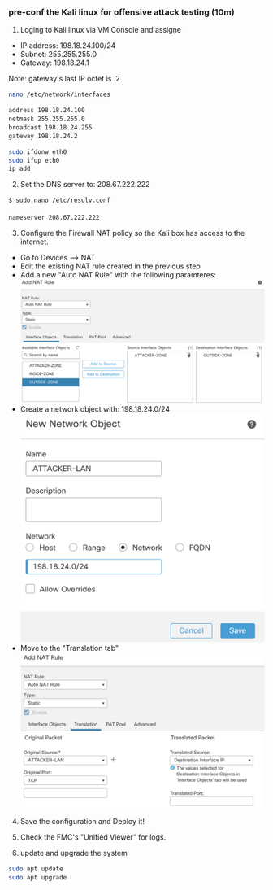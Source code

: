 ### pre-conf the Kali linux for offensive attack testing (10m)

1. Loging to Kali linux via VM Console and assigne
- IP address: 198.18.24.100/24
- Subnet: 255.255.255.0
- Gateway: 198.18.24.1

Note: gateway's last IP octet is .2

```bash
nano /etc/network/interfaces
```

```bash
address 198.18.24.100
netmask 255.255.255.0
broadcast 198.18.24.255
gateway 198.18.24.2
```

```bash
sudo ifdonw eth0
sudo ifup eth0
ip add
```
2. Set the DNS server to: 208.67.222.222
```bash
$ sudo nano /etc/resolv.conf

nameserver 208.67.222.222
```

3. Configure the Firewall NAT policy so the Kali box has access to the internet. 
- Go to Devices --> NAT 
- Edit the existing NAT rule created in the previous step
- Add a new "Auto NAT Rule" with the following paramteres:
![](attachments/1.6-kali_nat1.png)
- Create a network object with: 198.18.24.0/24
![](attachments/1.6-kali_nat2.png)
- Move to the "Translation tab"
![](attachments/1.6-kali_nat3.png)

4. Save the configuration and Deploy it!
5. Check the FMC's "Unified Viewer" for logs.

5. update and upgrade the system
```bash
sudo apt update
sudo apt upgrade
```
